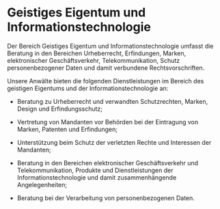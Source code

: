 # Geistiges Eigentum und Informationstechnologie

Der Bereich Geistiges Eigentum und Informationstechnologie umfasst die Beratung in den Bereichen Urheberrecht, Erfindungen, Marken, elektronischer Geschäftsverkehr, Telekommunikation, Schutz personenbezogener Daten und damit verbundene Rechtsvorschriften.

Unsere Anwälte bieten die folgenden Dienstleistungen im Bereich des geistigen Eigentums und der Informationstechnologie an:

- Beratung zu Urheberrecht und verwandten Schutzrechten, Marken, Design und Erfindungsschutz;

- Vertretung von Mandanten vor Behörden bei der Eintragung von Marken, Patenten und Erfindungen;

- Unterstützung beim Schutz der verletzten Rechte und Interessen der Mandanten;

- Beratung in den Bereichen elektronischer Geschäftsverkehr und Telekommunikation, Produkte und Dienstleistungen der Informationstechnologie und damit zusammenhängende Angelegenheiten;

- Beratung bei der Verarbeitung von personenbezogenen Daten.
